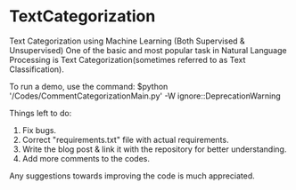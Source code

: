 # TextCategorization
Text Categorization using Machine Learning (Both  Supervised &amp; Unsupervised) One of the basic and most popular task in Natural Language Processing is Text Categorization(sometimes referred to as Text Classification). 

To run a demo, use the command: $python '/Codes/CommentCategorizationMain.py' -W ignore::DeprecationWarning

Things left to do:
1. Fix bugs.
2. Correct "requirements.txt" file with actual requirements.
3. Write the blog post & link it with the repository for better understanding.
4. Add more comments to the codes.


Any suggestions towards improving the code is much appreciated.
